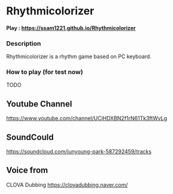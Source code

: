Rhythmicolorizer
==============
#### Play : https://ssam1221.github.io/Rhythmicolorizer

### Description
Rhythmicolorizer is a rhythm game based on PC keyboard.

### How to play (for test now)
TODO

## Youtube Channel
https://www.youtube.com/channel/UCiHDXBN2f1rN61Tk3ftWvLg

## SoundCould
https://soundcloud.com/junyoung-park-587292459/tracks

## Voice from
CLOVA Dubbing https://clovadubbing.naver.com/
